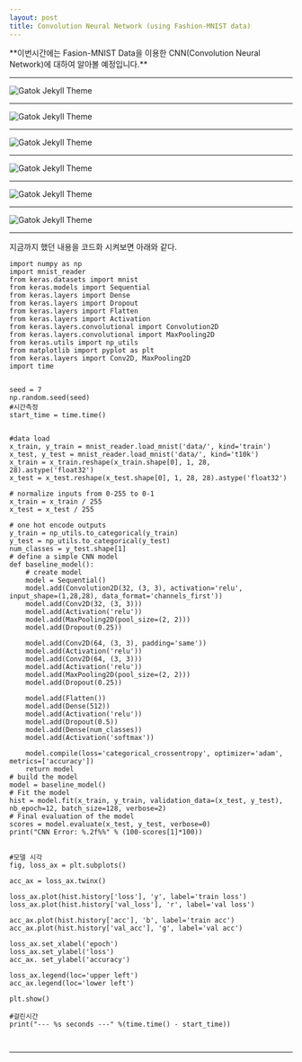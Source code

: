 ```yaml
---
layout: post
title: Convolution Neural Network (using Fashion-MNIST data)
---
```




<td>**이번시간에는 Fasion-MNIST Data을 이용한 CNN(Convolution Neural Network)에 대하여 알아볼 예정입니다.**</td>






_ _ _


![Gatok Jekyll Theme]({{site.baseurl}}/./images/Fashion_CNN1.JPG)



_ _ _

![Gatok Jekyll Theme]({{site.baseurl}}/./images/Fashion_CNN2.JPG)




_ _ _

![Gatok Jekyll Theme]({{site.baseurl}}/./images/Fashion_CNN3.JPG)


_ _ _

![Gatok Jekyll Theme]({{site.baseurl}}/./images/Fashion_CNN4.JPG)




_ _ _

![Gatok Jekyll Theme]({{site.baseurl}}/./images/Fashion_CNN5.JPG)




_ _ _


![Gatok Jekyll Theme]({{site.baseurl}}/./images/Fashion_CNN6.JPG)




_ _ _




지금까지 했던 내용을 코드화 시켜보면 아래와 같다.
```
import numpy as np
import mnist_reader
from keras.datasets import mnist
from keras.models import Sequential
from keras.layers import Dense
from keras.layers import Dropout
from keras.layers import Flatten
from keras.layers import Activation
from keras.layers.convolutional import Convolution2D
from keras.layers.convolutional import MaxPooling2D
from keras.utils import np_utils
from matplotlib import pyplot as plt
from keras.layers import Conv2D, MaxPooling2D
import time


seed = 7
np.random.seed(seed)
#시간측정
start_time = time.time()


#data load
x_train, y_train = mnist_reader.load_mnist('data/', kind='train')
x_test, y_test = mnist_reader.load_mnist('data/', kind='t10k')
x_train = x_train.reshape(x_train.shape[0], 1, 28, 28).astype('float32')
x_test = x_test.reshape(x_test.shape[0], 1, 28, 28).astype('float32')

# normalize inputs from 0-255 to 0-1
x_train = x_train / 255
x_test = x_test / 255

# one hot encode outputs
y_train = np_utils.to_categorical(y_train)
y_test = np_utils.to_categorical(y_test)
num_classes = y_test.shape[1]
# define a simple CNN model
def baseline_model():
    # create model
    model = Sequential()
    model.add(Convolution2D(32, (3, 3), activation='relu', input_shape=(1,28,28), data_format='channels_first'))
    model.add(Conv2D(32, (3, 3)))
    model.add(Activation('relu'))
    model.add(MaxPooling2D(pool_size=(2, 2)))
    model.add(Dropout(0.25))

    model.add(Conv2D(64, (3, 3), padding='same'))
    model.add(Activation('relu'))
    model.add(Conv2D(64, (3, 3)))
    model.add(Activation('relu'))
    model.add(MaxPooling2D(pool_size=(2, 2)))
    model.add(Dropout(0.25))

    model.add(Flatten())
    model.add(Dense(512))
    model.add(Activation('relu'))
    model.add(Dropout(0.5))
    model.add(Dense(num_classes))
    model.add(Activation('softmax'))

    model.compile(loss='categorical_crossentropy', optimizer='adam', metrics=['accuracy'])
    return model
# build the model
model = baseline_model()
# Fit the model
hist = model.fit(x_train, y_train, validation_data=(x_test, y_test), nb_epoch=12, batch_size=128, verbose=2)
# Final evaluation of the model
scores = model.evaluate(x_test, y_test, verbose=0)
print("CNN Error: %.2f%%" % (100-scores[1]*100))


#모델 시각
fig, loss_ax = plt.subplots()

acc_ax = loss_ax.twinx()

loss_ax.plot(hist.history['loss'], 'y', label='train loss')
loss_ax.plot(hist.history['val_loss'], 'r', label='val loss')

acc_ax.plot(hist.history['acc'], 'b', label='train acc')
acc_ax.plot(hist.history['val_acc'], 'g', label='val acc')

loss_ax.set_xlabel('epoch')
loss_ax.set_ylabel('loss')
acc_ax. set_ylabel('accuracy')

loss_ax.legend(loc='upper left')
acc_ax.legend(loc='lower left')

plt.show()

#걸린시간
print("--- %s seconds ---" %(time.time() - start_time))



```



_ _ _